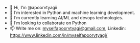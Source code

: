 - 👋 Hi, I’m @apoorvtyagii
- 👀 I’m interested in Python and machine learning development.
- 🌱 I’m currently learning AI/ML and devops technologies.
- 💞️ I’m looking to collaborate on Python
- 📫 Write me on: myselfapoorvtyagi@gmail.com, Linkedin: https://www.linkedin.com/in/myselfapoorvtyagi/

<!---
apoorvtyagii/apoorvtyagii is a ✨ special ✨ repository because its `README.md` (this file) appears on your GitHub profile.
You can click the Preview link to take a look at your changes.
--->
